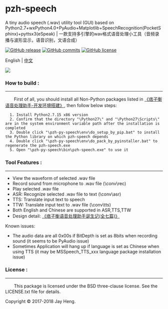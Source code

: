 # pzh-speech
A tiny audio speech (.wav) utility tool (GUI) based on Python2.7+wxPython4.0+PyAudio+Matplotlib+SpeechRecognition(PocketSphinx)+pyttsx3(eSpeak) | 一款支持多引擎的wav格式语音处理小工具（音频录播与波形显示，语音识别，文语合成） 

[![GitHub release](https://img.shields.io/github/release/JayHeng/pzh-py-speech.svg)](https://github.com/JayHeng/pzh-py-speech/releases/latest) [![GitHub commits](https://img.shields.io/github/commits-since/JayHeng/pzh-py-speech/v1.0.0.svg)](https://github.com/JayHeng/pzh-py-speech/compare/v1.0.0...master) [![GitHub license](https://img.shields.io/github/license/JayHeng/pzh-py-speech.svg)](https://github.com/JayHeng/pzh-py-speech/blob/master/LICENSE.txt)

English | [中文](./README.md)

<img src="http://henjay724.com/image/cnblogs/JaysPySPEECH_overview_github.PNG" style="zoom:100%" />

### How to build :
********************
　　First of all, you should install all Non-Python packages listed in [《痞子衡语音处理助手-开发环境搭建》](https://www.cnblogs.com/henjay724/p/9542690.html), then follow below steps:
```text
  1. Install Python2.7.15 x86 version
  2. Confirm that the directory "\Python27\" and "\Python27\Scripts\" are in the system environment variable path after the installation is completed
  3. Double click "\pzh-py-speech\env\do_setup_by_pip.bat" to install the Python library on which pzh-speech depends
  4. Double click "\pzh-py-speech\env\do_pack_by_pyinstaller.bat" to regenerate the pzh-speech.exe
  5. Open "\pzh-py-speech\bin\pzh-speech.exe" to use it
```

### Tool Features :
********************
* View the waveform of selected .wav file
* Record sound from microphone to .wav file (\conv\rec)
* Play selected .wav file
* ASR: Recognize selected .wav file to text (\conv\asr)
* TTS: Translate input text to speech
* TTW: Translate input text to .wav file (\conv\tts)
* Both English and Chinese are supported in ASR,TTS,TTW
* Design detail: [《痞子衡语音处理助手诞生记(全七篇)》](https://www.cnblogs.com/henjay724/p/9541867.html)

Known issues:
* The audio data are all 0x00s if BitDepth is set as 8bits when recording sound (it seems to be PyAudio issue)
* Sometimes Application will hang up if language is set as Chinese when using TTS (it may be MSSpeech_TTS_xxx language package installation issue)

### License :
********************
　　This package is licensed under the BSD three-clause license. See the LICENSE.txt file for details.

Copyright © 2017-2018 Jay Heng.